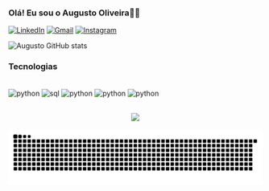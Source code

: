 ### Olá! Eu sou o Augusto Oliveira✋🏻

[![LinkedIn](https://img.shields.io/badge/LinkedIn-0077B5?style=for-the-badge&logo=linkedin&logoColor=white)](https://www.linkedin.com/in/augusto-os/)
[![Gmail](https://img.shields.io/badge/Gmail-D14836?style=for-the-badge&logo=gmail&logoColor=white)](augusto010oliveira@gmail.com)
[![Instagram](https://img.shields.io/badge/Instagram-E4405F?style=for-the-badge&logo=instagram&logoColor=white)](https://www.instagram.com/augusto__olv)

![Augusto GitHub stats](https://github-readme-stats.vercel.app/api?username=gut0oliveira&show_icons=true&theme=dracula)

### Tecnologias
<div style="display: inline_block"><br/>
    <img align="center" alt="python" src="https://img.shields.io/badge/Python-3776AB?style=for-the-badge&logo=python&logoColor=white"/>
    <img align="center" alt="sql" src="https://img.shields.io/badge/MySQL-005C84?style=for-the-badge&logo=mysql&logoColor=white"/>
    <img align="center" alt="python" src="https://img.shields.io/badge/R-276DC3?style=for-the-badge&logo=r&logoColor=white"/>
    <img align="center" alt="python" src="https://img.shields.io/badge/C-00599C?style=for-the-badge&logo=c&logoColor=white"/>
    <img align="center" alt="python" src="https://img.shields.io/badge/Colab-F9AB00?style=for-the-badge&logo=googlecolab&color=525252"/>
</div><br/>

<p align = "center">
  <img src = "https://github-readme-streak-stats.herokuapp.com?user=gut0oliveira&theme=radical&hide_border=falso" width = 400>
</p>

![Snake animation](https://github.com/gut0oliveira/gut0oliveira/blob/output/github-contribution-grid-snake.svg)
